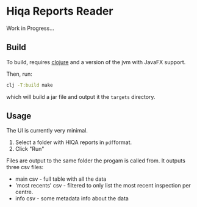 # Hiqa Reports Reader

Work in Progress...

## Build
To build, requires [clojure](https://clojure.org/guides/install_clojure)  and a version of the jvm with JavaFX support. 

Then, run:

``` sh
clj -T:build make
```

which will build a jar file and output it  the `targets` directory.

## Usage

The UI is currently very minimal.

1. Select a folder with HIQA reports in `pdf`format.
2. Click "Run"

Files are output to the same folder the progam is called from. It outputs three csv files:

- main csv - full table with all the data
- 'most recents' csv - filtered to only list the most recent inspection per centre.
- info csv - some metadata info about the data
